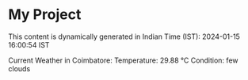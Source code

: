 # My Project

This content is dynamically generated in Indian Time (IST): 2024-01-15 16:00:54 IST


Current Weather in Coimbatore:
Temperature: 29.88 °C
Condition: few clouds
